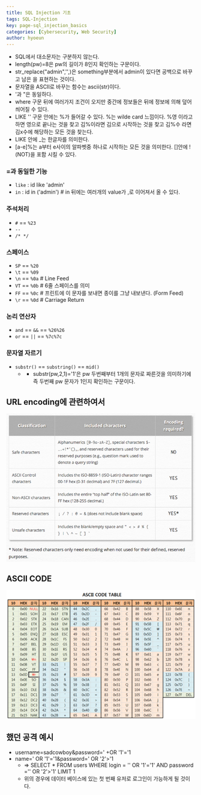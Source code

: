 ```yaml
---
title: SQL Injection 기초
tags: SQL-Injection
key: page-sql_injection_basics
categories: [Cybersecurity, Web Security]
author: hyoeun
---
```


* SQL에서 대소문자는 구분하지 않는다.
* length(pw)=8은 pw의 길이가 8인지 확인하는 구문이다.
* str_replace("admin",'',<something>)은 something부분에서 admin이 있다면 공백으로 바꾸고 남은 <something>을 표현하는 것이다.
* 문자열을 ASCII로 바꾸는 함수는 ascii(str)이다.
* '과 "은 동일하다.
* where 구문 뒤에 여러가지 조건이 오지만 중간에 정보들은 뒤에 정보에 의해 덮어씌어질 수 있다.
* LIKE '' 구문 안에는 %가 들어갈 수 있다. %는 wilde card 느낌이다. %영 이라고 하면 영으로 끝나는 것을 찾고 김%이라면 김으로 시작하는 것을 찾고 김%수 라면 김x수에 해당하는 모든 것을 찾는다.
* LIKE 안에 _는 한글자를 의미한다.
* [a-e]%는 a부터 e사이의 알파벳중 하나로 시작하는 모든 것을 의미한다. []안에 !(NOT)을 포함 시킬 수 있다.

### =과 동일한 기능
* ```like``` : id like 'admin'
* ```in``` : id in ('admin') # in 뒤에는 여러개의 value가 ,로 이어져서 올 수 있다.

### 주석처리
* ```#``` == ```%23```
* ```-- ```
* ```/* */```

### 스페이스
* ```SP``` == ```%20```
* ```\t``` == ```%09```
* ```\n``` == ```%0a``` # Line Feed
* ```VT``` == ```%0b``` # 6줄 스페이스를 의미
* ```FF``` == ```%0c``` # 프린트에 이 문자를 보내면 종이를 그냥 내보낸다. (Form Feed)
* ```\r``` == ```%0d``` # Carriage Return

### 논리 연산자
* ```and``` == ```&&``` == ```%26%26```
* ```or``` == ```||``` == ```%7c%7c```

### 문자열 자르기
* ```substr()``` == ```substring()``` == ```mid()```
  * * substr(pw,2,1)='1'은 pw 두번째부터 1개의 문자로 짜른것을 의미하기에 즉 두번째 pw 문자가 1인지 확인하는 구문이다.

## URL encoding에 관련하여서
<img alt=" " src="/assets/images/url_encoding.png">

## ASCII CODE
<img alt=" " src="/assets/images/asciicode.jpg">

## 했던 공격 예시
* username=sadcowboy&password=' +OR '1'='1
* name=' OR '1'='1&password=' OR '2'>'1
  * => SELECT * FROM users WHERE login = '' OR '1'='1' AND password ='' OR '2'>'1' LIMIT 1
  * 위의 경우에 데이터 베이스에 있는 첫 번째 유저로 로그인이 가능하게 될 것이다.



